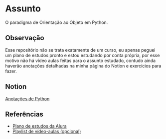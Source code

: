 # Assunto

O paradigma de Orientação ao Objeto em Python.

## Observação

Esse repositório não se trata exatamente de um curso, eu apenas peguei um plano de estudos pronto e estou estudando por conta própria, por esse motivo não há vídeo aulas feitas para o assunto estudado, contudo ainda haverão anotações detalhadas na minha página do Notion e exercícios para fazer.

## Notion

[Anotações de Python](https://mylimbo.notion.site/Programa-o-59d96b345a1e4b52a8187f30a930a322)

## Referências

- [Plano de estudos da Alura](https://techguide.sh/pt-BR/path/python/)
- [Playlist de vídeo-aulas (opcional)](https://www.youtube.com/watch?v=RLVbB91A5-8&list=PLbIBj8vQhvm34qAAEEH_PdL2tMG9rz-P7)
